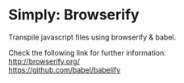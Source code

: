 # Simply: Browserify

Transpile javascript files using browserify & babel.

Check the following link for further information:<br />
http://browserify.org/<br />
https://github.com/babel/babelify
